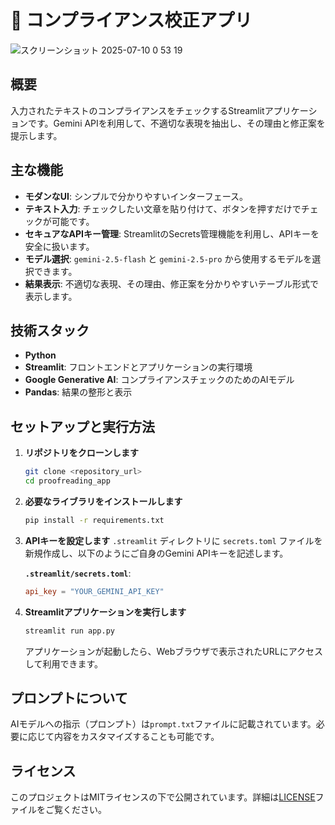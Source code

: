 # 📝 コンプライアンス校正アプリ
![スクリーンショット 2025-07-10 0 53 19](https://github.com/user-attachments/assets/2c5a7f19-1826-4886-87d3-899dd28d4dd9)

## 概要

入力されたテキストのコンプライアンスをチェックするStreamlitアプリケーションです。Gemini APIを利用して、不適切な表現を抽出し、その理由と修正案を提示します。

## 主な機能

- **モダンなUI**: シンプルで分かりやすいインターフェース。
- **テキスト入力**: チェックしたい文章を貼り付けて、ボタンを押すだけでチェックが可能です。
- **セキュアなAPIキー管理**: StreamlitのSecrets管理機能を利用し、APIキーを安全に扱います。
- **モデル選択**: `gemini-2.5-flash` と `gemini-2.5-pro` から使用するモデルを選択できます。       
- **結果表示**: 不適切な表現、その理由、修正案を分かりやすいテーブル形式で表示します。

## 技術スタック

- **Python**
- **Streamlit**: フロントエンドとアプリケーションの実行環境
- **Google Generative AI**: コンプライアンスチェックのためのAIモデル
- **Pandas**: 結果の整形と表示

## セットアップと実行方法

1. **リポジトリをクローンします**
   ```bash
   git clone <repository_url>
   cd proofreading_app
   ```

2. **必要なライブラリをインストールします**
   ```bash
   pip install -r requirements.txt
   ```

3. **APIキーを設定します**
   `.streamlit` ディレクトリに `secrets.toml` ファイルを新規作成し、以下のようにご自身のGemini APIキーを記述します。

   **`.streamlit/secrets.toml`**:
   ```toml
   api_key = "YOUR_GEMINI_API_KEY"
   ```

4. **Streamlitアプリケーションを実行します**
   ```bash
   streamlit run app.py
   ```
   アプリケーションが起動したら、Webブラウザで表示されたURLにアクセスして利用できます。

## プロンプトについて

AIモデルへの指示（プロンプト）は`prompt.txt`ファイルに記載されています。必要に応じて内容をカスタマイズすることも可能です。

## ライセンス

このプロジェクトはMITライセンスの下で公開されています。詳細は[LICENSE](LICENSE)ファイルをご覧ください。
